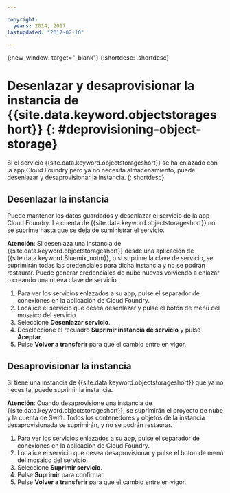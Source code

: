 ```yaml
---

copyright:
  years: 2014, 2017
lastupdated: "2017-02-10"

---
```

{:new_window: target="_blank"}
{:shortdesc: .shortdesc}

# Desenlazar y desaprovisionar la instancia de {{site.data.keyword.objectstorageshort}} {: #deprovisioning-object-storage}

Si el servicio {{site.data.keyword.objectstorageshort}} se ha enlazado con la app Cloud Foundry pero ya no necesita almacenamiento, puede desenlazar y desaprovisionar la instancia.
{: shortdesc}


## Desenlazar la instancia

Puede mantener los datos guardados y desenlazar el servicio de la app Cloud Foundry. La cuenta de {{site.data.keyword.objectstorageshort}} no se suprime hasta que se deja de suministrar el servicio.

**Atención**: Si desenlaza una instancia de {{site.data.keyword.objectstorageshort}} desde una aplicación de {{site.data.keyword.Bluemix_notm}}, o si suprime la clave de servicio, se suprimirán todas las credenciales para dicha instancia y no se podrán restaurar. Puede generar credenciales de nube nuevas volviendo a enlazar o creando una nueva clave de servicio.

1. Para ver los servicios enlazados a su app, pulse el separador de conexiones en la aplicación de Cloud Foundry.
2. Localice el servicio que desea desenlazar y pulse el botón de menú del mosaico del servicio.
3. Seleccione **Desenlazar servicio**.
4. Deseleccione el recuadro **Suprimir instancia de servicio** y pulse **Aceptar**.
5. Pulse **Volver a transferir** para que el cambio entre en vigor.



## Desaprovisionar la instancia

Si tiene una instancia de {{site.data.keyword.objectstorageshort}} que ya no necesita, puede suprimir la instancia.

**Atención**: Cuando desaprovisione una instancia de {{site.data.keyword.objectstorageshort}}, se suprimirán el proyecto de nube y la cuenta de Swift. Todos los contenedores y objetos de la instancia desaprovisionada se suprimirán, y no se podrán restaurar.

1. Para ver los servicios enlazados a su app, pulse el separador de conexiones en la aplicación de Cloud Foundry.
2. Localice el servicio que desea desaprovisionar y pulse el botón de menú del mosaico del servicio.
3. Seleccione **Suprimir servicio**.
4. Pulse **Suprimir** para confirmar.
5. Pulse **Volver a transferir** para que el cambio entre en vigor.
